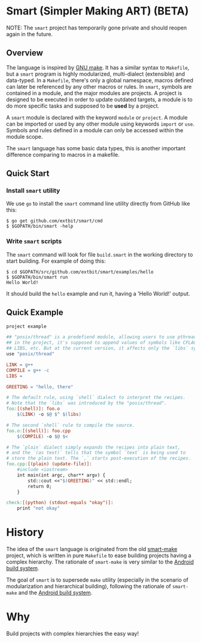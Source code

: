 # Smart (Simpler Making ART) (BETA)

NOTE: The `smart` project has temporarily gone private and should reopen again in the future.

## Overview

The language is inspired by [GNU make](https://www.gnu.org/software/make/).
It has a similar syntax to `Makefile`, but a `smart` program is highly
modularized, multi-dialect (extensible) and data-typed. In a `Makefile`, there's 
only a global namespace, macros defined can later be referenced by any other macros
or rules. In `smart`, symbols are contained in a module, and the major modules are
projects. A project is designed to be executed in order to update outdated targets,
a module is to do more specific tasks and supposed to be **used** by a project.

A `smart` module is declared with the keyword `module` or `project`. A module can be
imported or used by any other module using keywords `import` or `use`. Symbols and
rules defined in a module can only be accessed within the module scope.

The `smart` language has some basic data types, this is another important difference
comparing to macros in a makefile.

## Quick Start

### Install `smart` utility

We use `go` to install the `smart` command line utility directly from GitHub like this:

```shell
$ go get github.com/extbit/smart/cmd
$ $GOPATH/bin/smart -help
```

### Write `smart` scripts

The `smart` command will look for file `build.smart` in the working directory to
start building. For example of doing this:

```shell
$ cd $GOPATH/src/github.com/extbit/smart/examples/hello
$ $GOPATH/bin/smart run
Hello World!
```

It should build the `hello` example and run it, having a 'Hello World!' output.

## Quick Example

```makefile
project example

## "posix/thread" is a predefiend module, allowing users to use pthread
## in the project, it's supposed to append values of symbols like CFLAGS, LDFLAGS,
## LIBS, etc. But at the current version, it affects only the `libs` symbol.
use "posix/thread"

LINK = g++
COMPILE = g++ -c
LIBS =

GREETING = "hello, there"

# The default rule, using `shell` dialect to interpret the recipes.
# Note that the `libs` was introduced by the "posix/thread".
foo:[(shell)]: foo.o
	$(LINK) -o $@ $^ $(libs)

# The second `shell` rule to compile the source.
foo.o:[(shell)]: foo.cpp
	$(COMPILE) -o $@ $<

# The `plain` dialect simply expands the recipes into plain text,
# and the `(as text)` tells that the symbol `text` is being used to
# store the plain text. The `,` starts post-execution of the recipes.
foo.cpp:[(plain) (update-file)]:
	#include <iostream>
	int main(int argc, char** argv) {
	    std::cout <<"$(GREETING)" << std::endl;
	    return 0;
	}

check:[(python) (stdout-equals "okay")]:
	print "not okay"
```

History
=======

The idea of the `smart` language is originated from the old [smart-make](https://github.com/duzy/smart-make)
project, which is written in pure `Makefile` to ease building projects having a complex hierarchy.
The rationale of `smart-make` is very similar to the [Android build system](https://android.googlesource.com/platform/build/+/master).

The goal of `smart` is to supersede `make` utility (especially in the scenario of modularization and hierarchical building), following the rationale of `smart-make`
and the [Android build system](https://android.googlesource.com/platform/build/+/master).

Why
===

Build projects with complex hierarchies the easy way!
